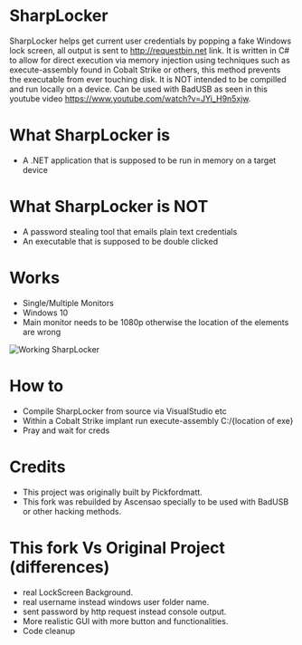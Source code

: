 # SharpLocker

SharpLocker helps get current user credentials by popping a fake Windows lock screen, all output is sent to http://requestbin.net link. It is written in C# to allow for direct execution via memory injection using techniques such as execute-assembly found in Cobalt Strike or others, this method prevents the executable from ever touching disk. It is NOT intended to be compilled and run locally on a device. Can be used with BadUSB as seen in this youtube video https://www.youtube.com/watch?v=JYi_H9n5xjw.

# What SharpLocker is
* A .NET application that is supposed to be run in memory on a target device

# What SharpLocker is NOT
* A password stealing tool that emails plain text credentials
* An executable that is supposed to be double clicked

# Works
* Single/Multiple Monitors
* Windows 10
* Main monitor needs to be 1080p otherwise the location of the elements are wrong

![Working SharpLocker](https://github.com/Pickfordmatt/SharpLocker/blob/master/ba-sharpLocker-gui-printscreen.png?raw=true)

# How to
* Compile SharpLocker from source via VisualStudio etc
* Within a Cobalt Strike implant run execute-assembly C:/{location of exe}
* Pray and wait for creds

# Credits
* This project was originally built by Pickfordmatt.
* This fork was rebuilded by Ascensao specially to be used with BadUSB or other hacking methods.

# This fork Vs Original Project (differences)
* real LockScreen Background.
* real username instead windows user folder name.
* sent password by http request instead console output.
* More realistic GUI with more button and functionalities.
* Code cleanup
